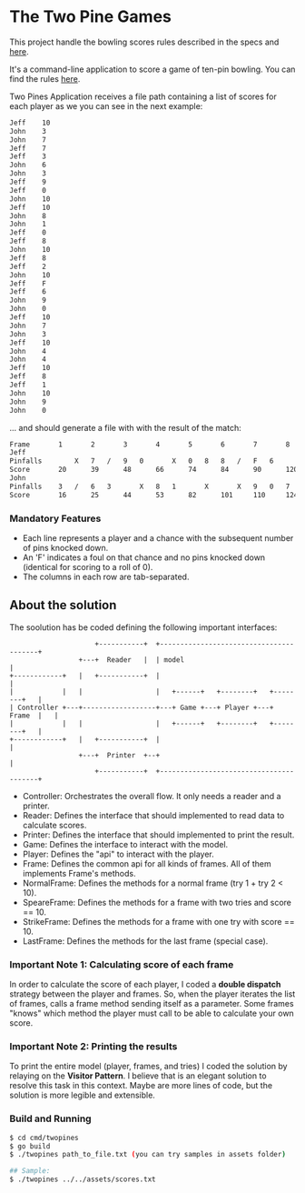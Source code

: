 # The Two Pine Games
This project handle the bowling scores rules described in the specs and [here](https://www.youtube.com/watch?v=aBe71sD8o8c&ab_channel=StephenAnderson). 

It's a command-line application to score a game of ten-pin bowling. You can find the rules [here](https://en.wikipedia.org/wiki/Ten-pin_bowling#Rules_of_play).

Two Pines Application receives a file path containing a list of scores for each player as we you can see in the next example:

```bash
Jeff	10
John	3
John	7
Jeff	7
Jeff	3
John	6
John	3
Jeff	9
Jeff	0
John	10
Jeff	10
John	8
John	1
Jeff	0
Jeff	8
John	10
Jeff	8
Jeff	2
John	10
Jeff	F
Jeff	6
John	9
John	0
Jeff	10
John	7
John	3
Jeff	10
John	4
John	4
Jeff	10
Jeff	8
Jeff	1
John	10
John	9
John	0
``` 

... and should generate a file with with the result of the match:

```bash
Frame		1		2		3		4		5		6		7		8		9		10
Jeff
Pinfalls		X	7	/	9	0		X	0	8	8	/	F	6		X		X	X	8	1	
Score		20		39		48		66		74		84		90		120		148		167		
John
Pinfalls	3	/	6	3		X	8	1		X		X	9	0	7	/	4	4	X	9	0	
Score		16		25		44		53		82		101		110		124		132		151		
```

### Mandatory Features
* Each line represents a player and a chance with the subsequent number of pins knocked down.
* An 'F' indicates a foul on that chance and no pins knocked down (identical for scoring to a roll of 0).
* The columns in each row are tab-separated.


## About the solution
The soolution has be coded defining the following important interfaces:

```
                     +-----------+  +----------------------------------------+
                 +---+  Reader   |  | model                                  |
+------------+   |   +-----------+  |                                        |
|            |   |                  |   +------+   +--------+   +--------+   |
| Controller +---+------------------+---+ Game +---+ Player +---+ Frame  |   |
|            |   |                  |   +------+   +--------+   +--------+   |
+------------+   |   +-----------+  |                                        |
                 +---+  Printer  +--+                                        |
                     +-----------+  +----------------------------------------+
```

* Controller: Orchestrates the overall flow. It only needs a reader and a printer.
* Reader: Defines the interface that should implemented to read data to calculate scores.
* Printer: Defines the interface that should implemented to print the result.
* Game: Defines the interface to interact with the model.
* Player: Defines the "api" to interact with the player.
* Frame: Defines the common api for all kinds of frames. All of them implements Frame's methods.
* NormalFrame: Defines the methods for a normal frame (try 1 + try 2 < 10).
* SpeareFrame: Defines the methods for a frame with two tries and score == 10. 
* StrikeFrame: Defines the methods for a frame with one try with score == 10. 
* LastFrame: Defines the methods for the last frame (special case). 

### Important Note 1: Calculating score of each frame
In order to calculate the score of each player, I coded a **double dispatch** strategy between the player and 
frames. So, when the player iterates the list of frames, calls a frame method sending itself as a parameter. 
Some frames "knows" which method the player must call to be able to calculate your own score.

### Important Note 2: Printing the results
To print the entire model (player, frames, and tries) I coded the solution by relaying on the **Visitor Pattern**. 
I believe that is an elegant solution to resolve this task in this context. 
Maybe are more lines of code, but the solution is more legible and extensible.


### Build and Running

```bash
$ cd cmd/twopines
$ go build
$ ./twopines path_to_file.txt (you can try samples in assets folder)

## Sample:
$ ./twopines ../../assets/scores.txt
```  